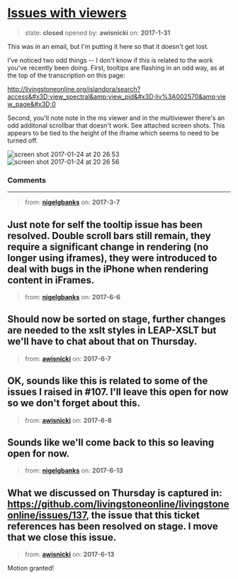# [Issues with viewers](https://github.com/livingstoneonline/livingstoneonline/issues/127)

> state: **closed** opened by: **awisnicki** on: **2017-1-31**

This was in an email, but I&#x27;m putting it here so that it doesn&#x27;t get lost.

I&#x27;ve noticed two odd things -- I don&#x27;t know if this is related to the work you&#x27;ve recently been doing. First, tooltips are flashing in an odd way, as at the top of the transcription on this page:

http://livingstoneonline.org/islandora/search?access&#x3D;view_spectral&amp;view_pid&#x3D;liv%3A002570&amp;view_page&#x3D;0

Second, you&#x27;ll note note in the ms viewer and in the multiviewer there&#x27;s an odd additonal scrollbar that doesn&#x27;t work. See attached screen shots. This appears to be tied to the height of the iframe which seems to need to be turned off.

![screen shot 2017-01-24 at 20 26 53](https://cloud.githubusercontent.com/assets/12518623/22488204/57d13b7c-e7d6-11e6-82c2-2eaaa9e8bacb.png)
![screen shot 2017-01-24 at 20 26 56](https://cloud.githubusercontent.com/assets/12518623/22488203/57d0b1ca-e7d6-11e6-8d6d-5dfd5e067a1a.png)

### Comments

---
> from: [**nigelgbanks**](https://github.com/livingstoneonline/livingstoneonline/issues/127#issuecomment-284707897) on: **2017-3-7**

Just note for self the tooltip issue has been resolved. Double scroll bars still remain, they require a significant change in rendering (no longer using iframes), they were introduced to deal with bugs in the iPhone when rendering content in iFrames.
---
> from: [**nigelgbanks**](https://github.com/livingstoneonline/livingstoneonline/issues/127#issuecomment-306582520) on: **2017-6-6**

Should now be sorted on stage, further changes are needed to the xslt styles in LEAP-XSLT but we&#x27;ll have to chat about that on Thursday.
---
> from: [**awisnicki**](https://github.com/livingstoneonline/livingstoneonline/issues/127#issuecomment-306934079) on: **2017-6-7**

OK, sounds like this is related to some of the issues I raised in #107. I&#x27;ll leave this open for now so we don&#x27;t forget about this.
---
> from: [**awisnicki**](https://github.com/livingstoneonline/livingstoneonline/issues/127#issuecomment-307235787) on: **2017-6-8**

Sounds like we&#x27;ll come back to this so leaving open for now.
---
> from: [**nigelgbanks**](https://github.com/livingstoneonline/livingstoneonline/issues/127#issuecomment-308068832) on: **2017-6-13**

What we discussed on Thursday is captured in: https://github.com/livingstoneonline/livingstoneonline/issues/137, the issue that this ticket references has been resolved on stage. I move that we close this issue.
---
> from: [**awisnicki**](https://github.com/livingstoneonline/livingstoneonline/issues/127#issuecomment-308127974) on: **2017-6-13**

Motion granted!
